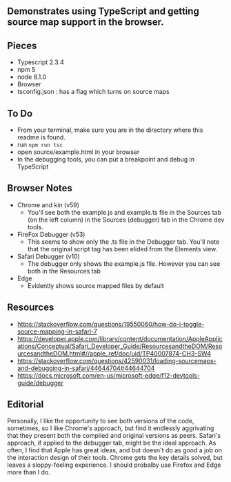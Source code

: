 ## Demonstrates using TypeScript and getting source map support in the browser.

## Pieces
* Typescript 2.3.4
* npm 5
* node 8.1.0
* Browser
* tsconfig.json : has a flag which turns on source maps


## To Do
* From your terminal, make sure you are in the directory where this readme is found.
* run `npm run tsc`
* open source/example.html in your browser
* In the debugging tools, you can put a breakpoint and debug in TypeScript

## Browser Notes
* Chrome and kin (v59)
	* You'll see both the example.js and example.ts file in the Sources tab (on the left column) in the Sources (debugger) tab in the Chrome dev tools.
* FireFox Debugger (v53)
	* This seems to show only the .ts file in the Debugger tab. You'll note that the original script tag has been elided from the Elements view.
* Safari Debugger (v10)
	* The debugger only shows the example.js file.  However you can see both in the Resources tab
* Edge
   * Evidently shows source mapped files by default
	
## Resources	
* https://stackoverflow.com/questions/19550060/how-do-i-toggle-source-mapping-in-safari-7
* https://developer.apple.com/library/content/documentation/AppleApplications/Conceptual/Safari_Developer_Guide/ResourcesandtheDOM/ResourcesandtheDOM.html#//apple_ref/doc/uid/TP40007874-CH3-SW4 
* https://stackoverflow.com/questions/42590031/loading-sourcemaps-and-debugging-in-safari/44644704#44644704
* https://docs.microsoft.com/en-us/microsoft-edge/f12-devtools-guide/debugger

## Editorial
Personally, I like the opportunity to see both versions of the code, sometimes, so I like Chrome's approach, but find it endlessly aggrivating that they present both the compiled and original versions as peers. Safari's approach, if applied to the debugger tab, might be the ideal approach. As often, I find that Apple has great ideas, and but doesn't do as good a job on the interaction design of their tools. Chrome gets the key details solved, but leaves a sloppy-feeling experience.  I should probalby use Firefox and Edge more than I do.